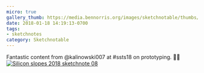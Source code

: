 ```yaml
---
micro: true
gallery_thumb: https://media.bennorris.org/images/sketchnotable/thumbs/silicon-slopes-2018-sketchnote-08.jpg
date: 2018-01-18 14:19:13-0700
tags:
- sketchnotes
category: Sketchnotable
---
```


Fantastic content from @kalinowski007 at #ssts18 on prototyping. ✍🏼 [![Silicon slopes 2018 sketchnote 08](https://media.bennorris.org/images/sketchnotable/silicon-slopes-2018/silicon-slopes-2018-sketchnote-08.jpg)](https://media.bennorris.org/images/sketchnotable/silicon-slopes-2018/silicon-slopes-2018-sketchnote-08.jpg)